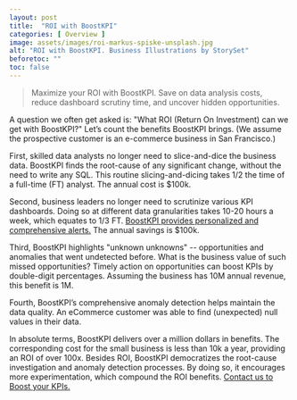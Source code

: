 ```yaml
---
layout: post
title:  "ROI with BoostKPI"
categories: [ Overview ]
image: assets/images/roi-markus-spiske-unsplash.jpg
alt: "ROI with BoostKPI. Business Illustrations by StorySet"
beforetoc: ""
toc: false
---
```

>Maximize your ROI with BoostKPI. Save on data analysis costs, reduce dashboard scrutiny time, and uncover hidden opportunities.

A question we often get asked is: "What ROI (Return On Investment) can we get with BoostKPI?" Let’s count the benefits BoostKPI brings. (We assume the prospective customer is an e-commerce business in San Francisco.)

First, skilled data analysts no longer need to slice-and-dice the business data. BoostKPI finds the root-cause of any significant change, without the need to write any SQL. This routine slicing-and-dicing takes 1/2 the time of a full-time (FT) analyst. The annual cost is $100k.

Second, business leaders no longer need to scrutinize various KPI dashboards. Doing so at different data granularities takes 10-20 hours a week, which equates to 1/3 FT. [BoostKPI provides personalized and comprehensive alerts.](https://blog.boostkpi.com/BoostKPIs-alerting-features/) The annual savings is $100k.

Third, BoostKPI highlights "unknown unknowns" -- opportunities and anomalies that went undetected before. What is the business value of such missed opportunities? Timely action on opportunities can boost KPIs by double-digit percentages. Assuming the business has 10M annual revenue, this benefit is 1M.

Fourth, BoostKPI’s comprehensive anomaly detection helps maintain the data quality. An eCommerce customer was able to find (unexpected) null values in their data.

In absolute terms, BoostKPI delivers over a million dollars in benefits. The corresponding cost for the small business is less than 10k a year, providing an ROI of over 100x. Besides ROI, BoostKPI democratizes the root-cause investigation and anomaly detection processes. By doing so, it encourages more experimentation, which compound the ROI benefits. [Contact us to Boost your KPIs.](https://boostkpi.com/#1#schedule)
